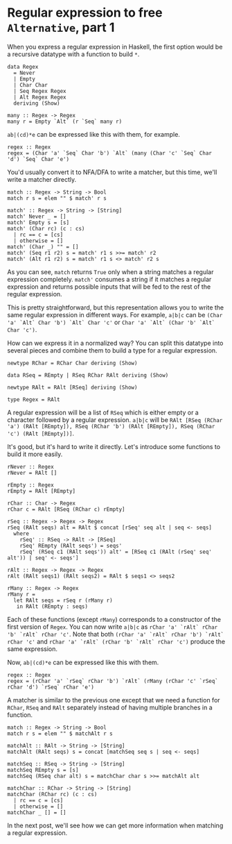 # Regular expression to free `Alternative`, part 1

When you express a regular expression in Haskell, the first option would be a recursive datatype with a function to build `*`.

```
data Regex
  = Never
  | Empty
  | Char Char
  | Seq Regex Regex
  | Alt Regex Regex
  deriving (Show)

many :: Regex -> Regex
many r = Empty `Alt` (r `Seq` many r)
```

`ab|(cd)*e` can be expressed like this with them, for example.

```
regex :: Regex
regex = (Char 'a' `Seq` Char 'b') `Alt` (many (Char 'c' `Seq` Char 'd') `Seq` Char 'e')
```

You'd usually convert it to NFA/DFA to write a matcher, but this time, we'll write a matcher directly.

```
match :: Regex -> String -> Bool
match r s = elem "" $ match' r s

match' :: Regex -> String -> [String]
match' Never _ = []
match' Empty s = [s]
match' (Char rc) (c : cs)
  | rc == c = [cs]
  | otherwise = []
match' (Char _) "" = []
match' (Seq r1 r2) s = match' r1 s >>= match' r2
match' (Alt r1 r2) s = match' r1 s <> match' r2 s
```

As you can see, `match` returns `True` only when a string matches a regular expression completely. `match'` consumes a string if it matches a regular expression and returns possible inputs that will be fed to the rest of the regular expression.

This is pretty straightforward, but this representation allows you to write the same regular expression in different ways. For example, `a|b|c` can be ``(Char 'a' `Alt` Char 'b') `Alt` Char 'c'`` or ``Char 'a' `Alt` (Char 'b' `Alt` Char 'c')``.

How can we express it in a normalized way? You can split this datatype into several pieces and combine them to build a type for a regular expression.

```
newtype RChar = RChar Char deriving (Show)

data RSeq = REmpty | RSeq RChar RAlt deriving (Show)

newtype RAlt = RAlt [RSeq] deriving (Show)

type Regex = RAlt
```

A regular expression will be a list of `RSeq` which is either empty or a character followed by a regular expression. `a|b|c` will be `RAlt [RSeq (RChar 'a') (RAlt [REmpty]), RSeq (RChar 'b') (RAlt [REmpty]), RSeq (RChar 'c') (RAlt [REmpty])]`.

It's good, but it's hard to write it directly. Let's introduce some functions to build it more easily.

```
rNever :: Regex
rNever = RAlt []

rEmpty :: Regex
rEmpty = RAlt [REmpty]

rChar :: Char -> Regex
rChar c = RAlt [RSeq (RChar c) rEmpty]

rSeq :: Regex -> Regex -> Regex
rSeq (RAlt seqs) alt = RAlt $ concat [rSeq' seq alt | seq <- seqs]
  where
    rSeq' :: RSeq -> RAlt -> [RSeq]
    rSeq' REmpty (RAlt seqs') = seqs'
    rSeq' (RSeq c1 (RAlt seqs')) alt' = [RSeq c1 (RAlt (rSeq' seq' alt')) | seq' <- seqs']

rAlt :: Regex -> Regex -> Regex
rAlt (RAlt seqs1) (RAlt seqs2) = RAlt $ seqs1 <> seqs2

rMany :: Regex -> Regex
rMany r =
  let RAlt seqs = rSeq r (rMany r)
   in RAlt (REmpty : seqs)
```

Each of these functions (except `rMany`) corresponds to a constructor of the first version of `Regex`. You can now write `a|b|c` as ``rChar 'a' `rAlt` rChar 'b' `rAlt` rChar 'c'``. Note that both ``(rChar 'a' `rAlt` rChar 'b') `rAlt` rChar 'c'`` and ``rChar 'a' `rAlt` (rChar 'b' `rAlt` rChar 'c')`` produce the same expression.

Now, `ab|(cd)*e` can be expressed like this with them.

```
regex :: Regex
regex = (rChar 'a' `rSeq` rChar 'b') `rAlt` (rMany (rChar 'c' `rSeq` rChar 'd') `rSeq` rChar 'e')
```

A matcher is similar to the previous one except that we need a function for `RChar`, `RSeq` and `RAlt` separately instead of having multiple branches in a function.

```
match :: Regex -> String -> Bool
match r s = elem "" $ matchAlt r s

matchAlt :: RAlt -> String -> [String]
matchAlt (RAlt seqs) s = concat [matchSeq seq s | seq <- seqs]

matchSeq :: RSeq -> String -> [String]
matchSeq REmpty s = [s]
matchSeq (RSeq char alt) s = matchChar char s >>= matchAlt alt

matchChar :: RChar -> String -> [String]
matchChar (RChar rc) (c : cs)
  | rc == c = [cs]
  | otherwise = []
matchChar _ [] = []
```

In the next post, we'll see how we can get more information when matching a regular expression.
